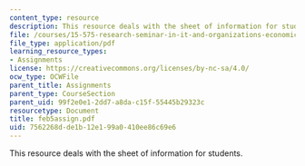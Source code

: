 ```yaml
---
content_type: resource
description: This resource deals with the sheet of information for students.
file: /courses/15-575-research-seminar-in-it-and-organizations-economic-perspectives-spring-2004/7562268dde1b12e199a0410ee86c69e6_feb5assign.pdf
file_type: application/pdf
learning_resource_types:
- Assignments
license: https://creativecommons.org/licenses/by-nc-sa/4.0/
ocw_type: OCWFile
parent_title: Assignments
parent_type: CourseSection
parent_uid: 99f2e0e1-2dd7-a8da-c15f-55445b29323c
resourcetype: Document
title: feb5assign.pdf
uid: 7562268d-de1b-12e1-99a0-410ee86c69e6
---
```

This resource deals with the sheet of information for students.